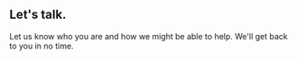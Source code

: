 ## Let's talk.

Let us know who you are and how we might be able to help. We'll get back to you in no time.

<Import from="/_/ContactForm.html"></Import>